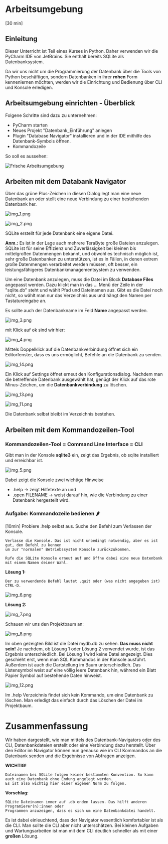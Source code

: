 # Arbeitsumgebung
[30 min]
## Einleitung 

Dieser Unterricht ist Teil eines Kurses in Python. Daher verwenden wir die PyCharm IDE von JetBrains.
Sie enthält bereits SQLite als Datenbanksystem.

Da wir uns nicht um die Programmierung der Datenbank über die Tools von Python beschäftigen, sondern
Datenbanken in ihrer **rohen** Form kennenlernen möchten, werden wir die Einrichtung und Bedienung
über CLI und Konsole erledigen.

## Arbeitsumgebung einrichten - Überblick 

Folgene Schritte sind dazu zu unternehmen:

- PyCharm starten
- Neues Projekt "Datenbank_Einführung" anlegen
- Plugin "Database Navigator" installieren und in der IDE mithilfe des Datenbank-Symbols öffnen.
- Kommandozeile

So soll es aussehen:

![Frische Arbeitsumgebung](../images/img_15.png)

## Arbeiten mit dem Databank Navigator 

Über das grüne Plus-Zeichen in diesen Dialog legt man eine neue Datenbank an oder stellt eine neue Verbindung zu einer
bestehenden Datenbank her.

![img_1.png](../images/img_1.png)

![img_2.png](../images/img_2.png)

SQLite erstellt für jede Datenbank eine eigene Datei.

**Anm.:** Es ist in der Lage auch mehrere TeraByte große Dateien anzulegen.
SQLite ist für seine Effizienz und Zuverlässigkeit bei kleinen bis mittelgroßen Datenmengen bekannt, und obwohl es
technisch möglich ist, sehr große Datenbanken zu unterstützen, ist es in Fällen, in denen extrem große Datenmengen
verarbeitet werden müssen, oft besser, ein leistungsfähigeres Datenbankmanagementsystem zu verwenden.

Um eine Datenbank anzulegen, muss die Datei im Block **Database Files** angepasst werden.
Dazu klickt man in das ... Menü der Zeile in der "sqlite.db" steht und wählt Pfad und Dateinamen aus. Gibt es die Datei
noch nicht, so wählt man nur das Verzeichnis aus und hängt den Namen per Tastatureingabe an.

Es sollte auch der Datenbankname im Feld **Name** angepasst werden.

![img_3.png](../images/img_3.png)

mit Klick auf ok sind wir hier:

![img_4.png](../images/img_4.png)

Mittels Doppelklick auf die Datenbankverbindung öffnet sich ein Editorfenster, dass es uns ermöglicht, Befehle an die 
Datenbank zu senden.

![img_14.png](../images/img_14.png)

Ein Klick auf Settings öffnet erneut den Konfigurationsdialog. Nachdem man die betreffende Datenbank ausgewählt hat,
genügt der Klick auf das rote Minus-Zeichen, um die **Datenbankverbindung** zu löschen.

![img_13.png](../images/img_10.png)

![img_11.png](../images/img_11.png)

Die Datenbank selbst bleibt im Verzeichnis bestehen.

## Arbeiten mit dem Kommandozeilen-Tool

### Kommandozeilen-Tool = Command Line Interface = CLI

Gibt man in der Konsole **sqlite3** ein, zeigt das Ergebnis, ob sqlite installiert und erreichbar ist.

![img_5.png](../images/img_5.png)

Dabei zeigt die Konsole zwei wichtige Hinweise

- .help → zeigt Hilfetexte an und
- .open FILENAME → weist darauf hin, wie die Verbindung zu einer Datenbank hergestellt wird.

### **Aufgabe: Kommandozeile bedienen 🌶️️**
[10min]
    Probiere .help selbst aus. Suche den Befehl zum Verlassen der Konsole.
    
    Verlasse die Konsole. Das ist nicht unbedingt notwendig, aber es ist gut, den Befehl zu kennen
    um zur "normalen" Betriebssystem Konsole zurückzukommen.  

    Rufe die SQLite Konsole erneut auf und öffne dabei eine neue Datenbank mit einem Namen deiner Wahl.

**Lösung 1:**

    Der zu verwendende Befehl lautet .quit oder (was nicht angegeben ist) CTRL-D.

![img_6.png](../images/img_6.png)

**Lösung 2:**

![img_7.png](../images/img_7.png)

Schauen wir uns den Projektbaum an:

![img_8.png](../images/img_8.png)

Im oben gezeigten Bild ist die Datei mydb.db zu sehen.
**Das muss nicht sein!** Je nachdem, ob Lösung 1 oder Lösung 2 verwendet wurde, ist das Ergebnis unterschiedlich.
Bei Lösung 1 wird keine Datei angezeigt. Dies geschieht erst, wenn man SQL Kommandos in der Konsole ausführt.
Außerdem ist auch die Dartstellung im Baum unterschiedlich.
Das Listensymbol weist auf eine völlig leere Datenbank hin, während ein Blatt Papier Symbol auf bestehende Daten
hinweist.

![img_12.png](../images/img_12.png)

Im .help Verzeichnis findet sich kein Kommando, um eine Datenbank zu löschen.
Man erledigt das einfach durch das Löschen der Datei im Projektbaum.

# Zusammenfassung

Wir haben dargestellt, wie man mittels des Datenbank-Navigators oder des CLI, Datenbankdateien erstellt
oder eine Verbindung dazu herstellt. Über den Editor im Navigator können nun genauso wie im CLI Kommandos an die 
Datenbank senden und die Ergebnisse von Abfragen anzeigen. 

**WICHTIG!**

    Dateinamen bei SQLite folgen keiner bestimmten Konvention. So kann auch eine Datenbank ohne Endung angelegt werden.
    Es ist also wichtig hier einer eigenen Norm zu folgen.

**Vorschlag:**

    SQLite Dateinamen immer auf .db enden lassen. Das hilft anderen Programierer(n):innen oder 
    Programmen anzuzeigen, dass es sich um eine Datenbankdatei handelt.

Es ist dabei einleuchtend, dass der Navigator wesentlich komfortabler ist als die CLI. Man sollte die CLI aber nicht
unterschätzen. Bei kleinen Aufgaben und Wartungsarbeiten ist man mit dem CLI deutlich schneller als mit einer
**großen** Lösung.
